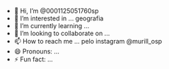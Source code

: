 - 👋 Hi, I’m @0001125051760sp
- 👀 I’m interested in ... geografia
- 🌱 I’m currently learning ...
- 💞️ I’m looking to collaborate on ...
- 📫 How to reach me ... pelo instagram @murill_osp
- 😄 Pronouns: ...
- ⚡ Fun fact: ...

<!---
0001125051760sp/0001125051760sp is a ✨ special ✨ repository because its `README.md` (this file) appears on your GitHub profile.
You can click the Preview link to take a look at your changes.
--->
